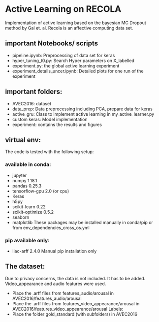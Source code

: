 # Active Learning on RECOLA
Implementation of active learning based on the bayesian MC Dropout method by Gal et. al. Recola is an affective computing data set.
## important Notebooks/ scripts
- pipeline.ipynb: Preprocessing of data set for keras
- hyper_tuning_t0.py: Search Hyper parameters on X_labelled
- experiment.py: the global active learning experiment
- experiment_details_uncer.ipynb: Detailed plots for one run of the experiment

## important folders:
- AVEC2016: dataset
- data_prep: Data preprocessing including PCA, prepare data for keras
- active_gru: Class to implement active learning in my_active_learner.py
- custom keras: Model implementation
- experiment: contains the results and figures

## virtual env:
The code is tested with the following setup:
### available in conda:
- jupyter
- numpy 1.18.1
- pandas 0.25.3
- tensorflow-gpu 2.0 (or cpu)
- Keras
- h5py
- scikit-learn 0.22
- scikit-optimize 0.5.2
- seaborn
- matplotlib
These packages may be installed manually in conda/pip or from env_dependencies_cross_os.yml
### pip available only:
- liac-arff 2.4.0
Manual pip installation only

## The dataset:
Due to privacy concerns, the data is not included. It has to be added.
Video_appearance and audio features were used.
- Place the .arff files from features_audio/arousal in AVEC2016/features_audio/arousal
- Place the .arff files from  features_video_appearance/arousal in
AVEC2016/features_video_appearance/arousal
Labels:
- Place the folder gold_standard (with subfolders) in AVEC2016
